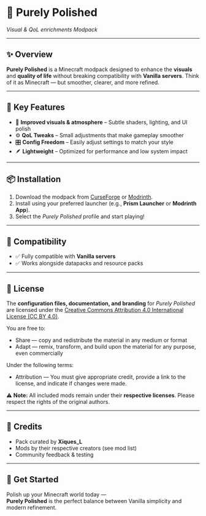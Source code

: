 # 🌟 Purely Polished
*Visual & QoL enrichments Modpack*

---

## ✨ Overview
**Purely Polished** is a Minecraft modpack designed to enhance the **visuals** and **quality of life** without breaking compatibility with **Vanilla servers**.
Think of it as Minecraft — but smoother, clearer, and more refined.

---

## 🔑 Key Features
- 🌌 **Improved visuals & atmosphere** – Subtle shaders, lighting, and UI polish
- ⚙️ **QoL Tweaks** – Small adjustments that make gameplay smoother
- 🎛️ **Config Freedom** – Easily adjust settings to match your style
- 🪶 **Lightweight** – Optimized for performance and low system impact

---

## 📦 Installation
1. Download the modpack from [CurseForge](https://legacy.curseforge.com/minecraft/modpacks/purely-polished) or [Modrinth](https://modrinth.com/modpack/purelypolished).
2. Install using your preferred launcher (e.g., **Prism Launcher** or **Modrinth App**).
3. Select the *Purely Polished* profile and start playing!

---

## 🤝 Compatibility
- ✅ Fully compatible with **Vanilla servers**
- ✅ Works alongside datapacks and resource packs

---

## 📜 License
The **configuration files, documentation, and branding** for *Purely Polished*
are licensed under the [Creative Commons Attribution 4.0 International License (CC BY 4.0)](https://creativecommons.org/licenses/by/4.0/).

You are free to:
- Share — copy and redistribute the material in any medium or format
- Adapt — remix, transform, and build upon the material for any purpose, even commercially

Under the following terms:
- Attribution — You must give appropriate credit, provide a link to the license,
  and indicate if changes were made.

⚠️ **Note:** All included mods remain under their **respective licenses**.
Please respect the rights of the original authors.

---

## 🙌 Credits
- Pack curated by **Xiques_L**  
- Mods by their respective creators (see mod list)  
- Community feedback & testing  

---

## 🚀 Get Started
Polish up your Minecraft world today —  
**Purely Polished** is the perfect balance between Vanilla simplicity and modern refinement.
